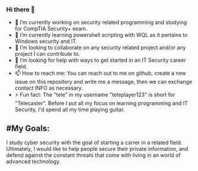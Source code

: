 ### Hi there 👋

- 🔭 I’m currently working on security related programming and studying for CompTIA Security+ exam.
- 🌱 I’m currently learning powershell scripting with WQL as it pertains to Windows security and IT.
- 👯 I’m looking to collaborate on any security related project and/or any project I can contribute to.
- 🤔 I’m looking for help with ways to get started in an IT Security career field. 
- 📫 How to reach me: You can reach out to me on github, create a new issue on this repository and write me a message, then we can exchange contact INFO as necessary. 
- ⚡ Fun fact: The "tele" in my username "teleplayer123" is short for "Telecaster". Before I put all my focus on
               learning programming and IT Security, I'd spend all my time playing guitar. 

#My Goals:
----
I study cyber security with the goal of starting a carrer in a related field. Ultimately,
I would like to help people secure their private information, and defend against the
constant threats that come with living in an world of advanced technology. 
